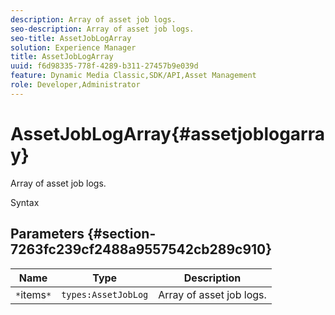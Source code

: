 ```yaml
---
description: Array of asset job logs.
seo-description: Array of asset job logs.
seo-title: AssetJobLogArray
solution: Experience Manager
title: AssetJobLogArray
uuid: f6d98335-778f-4289-b311-27457b9e039d
feature: Dynamic Media Classic,SDK/API,Asset Management
role: Developer,Administrator
---
```


# AssetJobLogArray{#assetjoblogarray}

Array of asset job logs.

 Syntax 

## Parameters {#section-7263fc239cf2488a9557542cb289c910}

|  Name  | Type  | Description  |
|---|---|---|
|  `*`items`*`  | `types:AssetJobLog`  | Array of asset job logs.  |

